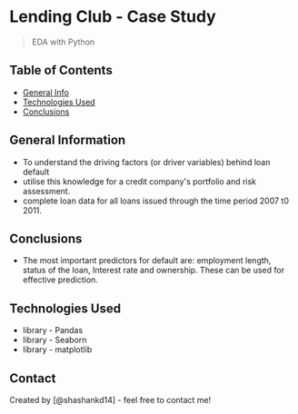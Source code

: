 # Lending Club - Case Study
> EDA with Python


## Table of Contents
* [General Info](#general-information)
* [Technologies Used](#technologies-used)
* [Conclusions](#conclusions)


<!-- You can include any other section that is pertinent to your problem -->

## General Information
- To understand the driving factors (or driver variables) behind loan default
- utilise this knowledge for a credit company's portfolio and risk assessment. 
- complete loan data for all loans issued through the time period 2007 t0 2011. 

<!-- You don't have to answer all the questions - just the ones relevant to your project. -->

## Conclusions
- The most important predictors for default are: employment length, status of the loan, Interest rate and ownership. These can be used for effective prediction.


<!-- You don't have to answer all the questions - just the ones relevant to your project. -->


## Technologies Used
- library - Pandas 
- library - Seaborn 
- library - matplotlib 

<!-- As the libraries versions keep on changing, it is recommended to mention the version of library used in this project -->



## Contact
Created by [@shashankd14] - feel free to contact me!


